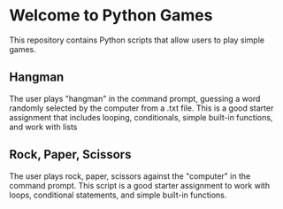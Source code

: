 # Welcome to Python Games
This repository contains Python scripts that allow users to play simple games.

## Hangman
The user plays "hangman" in the command prompt, guessing a word randomly selected by the computer from a .txt file. This is a good 
starter assignment that includes looping, conditionals, simple built-in functions, and work with lists

## Rock, Paper, Scissors
The user plays rock, paper, scissors against the "computer" in the command prompt. This script is a good starter assignment to work with
loops, conditional statements, and simple built-in functions. 
